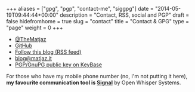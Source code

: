 +++
aliases      = ["gpg", "pgp", "contact-me", "siggpg"]
date         = "2014-05-19T09:44:44+00:00"
description  = "Contact, RSS, social and PGP"
draft        = false
hidefromhome = true
slug         = "contact"
title        = "Contact & GPG"
type         = "page"
weight       = 0
+++

- [@TheMatjaz](https://twitter.com/TheMatjaz)
- [GitHub](https://github.com/TheMatjaz)
- [Follow this blog (RSS feed)](/index.xml)
- [blog@matjaz.it](mailto:blog@matjaz.it)
- [PGP/GnuPG public key on KeyBase](https://keybase.io/TheMatjaz)

For those who have my mobile phone number (no, I'm not putting it here), **my
favourite communication tool is [Signal](https://whispersystems.org/)** by
Open Whisper Systems.
